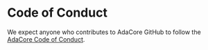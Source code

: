 # Code of Conduct

We expect anyone who contributes to AdaCore GitHub to follow the [AdaCore Code of Conduct](https://www.adacore.com/company/code-of-conduct).

